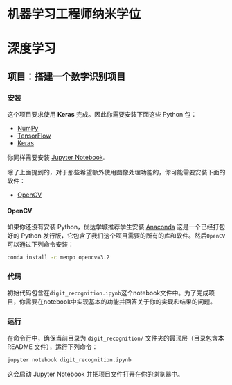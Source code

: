# 机器学习工程师纳米学位
# 深度学习
## 项目：搭建一个数字识别项目

### 安装

这个项目要求使用 **Keras** 完成。因此你需要安装下面这些 Python 包：

- [NumPy](http://www.numpy.org/)
- [TensorFlow](http://tensorflow.org)
- [Keras](https://keras.io)

你同样需要安装 [Jupyter Notebook](https://jupyter.org/install.html).

除了上面提到的，对于那些希望额外使用图像处理功能的，你可能需要安装下面的软件：

- [OpenCV](http://opencv.org/)

#### OpenCV

如果你还没有安装 Python，优达学城推荐学生安装 [Anaconda](http://continuum.io/downloads) 这是一个已经打包好的 Python 发行版，它包含了我们这个项目需要的所有的库和软件。然后`OpenCV`可以通过下列命令安装：

```bash
conda install -c menpo opencv=3.2
```

### 代码

初始代码包含在`digit_recognition.ipynb`这个notebook文件中。为了完成项目，你需要在notebook中实现基本的功能并回答关于你的实现和结果的问题。

### 运行

在命令行中，确保当前目录为 `digit_recognition/` 文件夹的最顶层（目录包含本 README 文件），运行下列命令：

```bash
jupyter notebook digit_recognition.ipynb
```

这会启动 Jupyter Notebook 并把项目文件打开在你的浏览器中。
